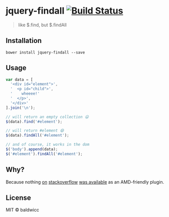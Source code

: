# jquery-findall [![Build Status](https://travis-ci.org/baldwicc/jquery-findall.svg?branch=master)](https://travis-ci.org/baldwicc/jquery-findall)

> like $.find, but $.findAll

## Installation
```shell
bower install jquery-findall --save
```

## Usage
```javascript
var data = [
  '<div id="element">',
  '  <p id="child">',
  '    wheeee!'
  '  </p>',
  '</div>'
].join('\n');

// will return an empty collection 😦
$(data).find('#element');

// will return #element 😄
$(data).findAll('#element');

// and of course, it works in the dom
$('body').append(data);
$('#element').findAll('#element');
```

## Why?
Because nothing [on](http://stackoverflow.com/questions/3637298) [stackoverflow](http://stackoverflow.com/questions/17535631) [was available](https://github.com/ronen/jquery.findIncludeSelf) as an AMD-friendly plugin.

## License

MIT © baldwicc
